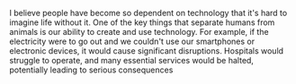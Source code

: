 I believe people have become so dependent on technology that it's hard to imagine life without it. One of the key things that separate humans from animals is our ability to create and use technology. For example, if the electricity were to go out and we couldn't use our smartphones or electronic devices, it would cause significant disruptions. Hospitals would struggle to operate, and many essential services would be halted, potentially leading to serious consequences